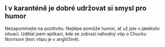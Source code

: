## I v karanténě je dobré udržovat si smysl pro humor

Nezapomínejte na pozitivitu. Nejlépe pomůže humor, ať už jste v jakékoliv situaci. Udělal jsem aplikaci, kde se zobrazí náhodný vtip o Chucku Norrisovi (text vtipu je v angličtině).
